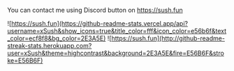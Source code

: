 You can contact me using Discord button on https://sush.fun


![https://sush.fun](https://github-readme-stats.vercel.app/api?username=xSush&show_icons=true&title_color=fff&icon_color=e56b6f&text_color=ecf8f8&bg_color=2E3A5E)
![https://sush.fun](http://github-readme-streak-stats.herokuapp.com?user=xSush&theme=highcontrast&background=2E3A5E&fire=E56B6F&stroke=E56B6F)

